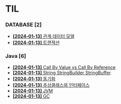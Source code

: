 # TIL
 
### DATABASE [2]
- [**[2024-01-13]**  관계 데이터 모델](https://github.com/A-lass/TIL/blob/main/DATABASE/관계_데이터_모델.md)
- [**[2024-01-13]**  트랜잭션](https://github.com/A-lass/TIL/blob/main/DATABASE/트랜잭션.md)
### Java [6]
- [**[2024-01-13]**  Call By Value vs Call By Reference](https://github.com/A-lass/TIL/blob/main/Java/Call_By_Value_vs_Call_By_Reference.md)
- [**[2024-01-13]**  String StringBuilder StringBuffer](https://github.com/A-lass/TIL/blob/main/Java/String_StringBuilder_StringBuffer.md)
- [**[2024-01-13]**  동기화](https://github.com/A-lass/TIL/blob/main/Java/동기화.md)
- [**[2024-01-13]**  추상클래스와 인터페이스](https://github.com/A-lass/TIL/blob/main/Java/추상클래스와_인터페이스.md)
- [**[2024-01-13]**  JVM](https://github.com/A-lass/TIL/blob/main/Java/JVM.md)
- [**[2024-01-13]**  GC](https://github.com/A-lass/TIL/blob/main/Java/GC.md)
